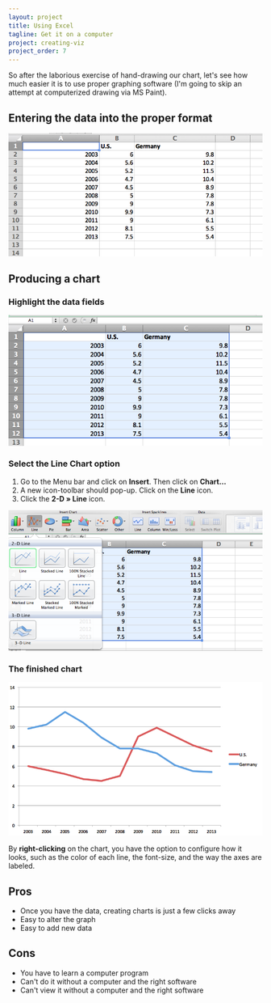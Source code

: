 ```yaml
---
layout: project
title: Using Excel
tagline: Get it on a computer
project: creating-viz
project_order: 7
---
```


So after the laborious exercise of hand-drawing our chart, let's see how much easier it is to use proper graphing software (I'm going to skip an attempt at computerized drawing via MS Paint).


## Entering the data into the proper format

![The data in Excel](/images/projects/creating-viz/02-as-excel-data.png)


## Producing a chart


### Highlight the data fields

![Highlight the data](/images/projects/creating-viz/02-excel-highlighted-data.png)


### Select the Line Chart option

1. Go to the Menu bar and click on **Insert**. Then click on **Chart...**
2. A new icon-toolbar should pop-up. Click on the **Line** icon.
3. Click the **2-D &raquo; Line** icon.

![Selecting the Line Chart option](/images/projects/creating-viz/02-excel-select-line-chart.png)


### The finished chart


![The Excel generated chart](/images/projects/creating-viz/02-finished-excel-line-chart.png)

By **right-clicking** on the chart, you have the option to configure how it looks, such as the color of each line, the font-size, and the way the axes are labeled.


## Pros

- Once you have the data, creating charts is just a few clicks away
- Easy to alter the graph
- Easy to add new data


## Cons
- You have to learn a computer program
- Can't do it without a computer and the right software
- Can't view it without a computer and the right software

